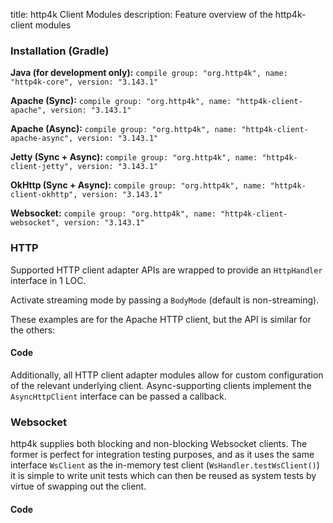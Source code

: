 title: http4k Client Modules
description: Feature overview of the http4k-client modules

### Installation (Gradle)
**Java (for development only):** ```compile group: "org.http4k", name: "http4k-core", version: "3.143.1"```

**Apache (Sync):** ```compile group: "org.http4k", name: "http4k-client-apache", version: "3.143.1"```

**Apache (Async):** ```compile group: "org.http4k", name: "http4k-client-apache-async", version: "3.143.1"```

**Jetty (Sync + Async):** ```compile group: "org.http4k", name: "http4k-client-jetty", version: "3.143.1"```

**OkHttp (Sync + Async):** ```compile group: "org.http4k", name: "http4k-client-okhttp", version: "3.143.1"```

**Websocket:** ```compile group: "org.http4k", name: "http4k-client-websocket", version: "3.143.1"```

### HTTP
Supported HTTP client adapter APIs are wrapped to provide an `HttpHandler` interface in 1 LOC.

Activate streaming mode by passing a `BodyMode` (default is non-streaming).

These examples are for the Apache HTTP client, but the API is similar for the others:

#### Code [<img class="octocat"/>](https://github.com/http4k/http4k/blob/master/src/docs/guide/modules/clients/example_http.kt)
<script src="https://gist-it.appspot.com/https://github.com/http4k/http4k/blob/master/src/docs/guide/modules/clients/example_http.kt"></script>

Additionally, all HTTP client adapter modules allow for custom configuration of the relevant underlying client. Async-supporting clients implement the `AsyncHttpClient` interface can be passed a callback.

### Websocket
http4k supplies both blocking and non-blocking Websocket clients. The former is perfect for integration testing purposes, and as it uses the same interface `WsClient` as the in-memory test client (`WsHandler.testWsClient()`) it is simple to write unit tests which can then be reused as system tests by virtue of swapping out the client.

#### Code [<img class="octocat"/>](https://github.com/http4k/http4k/blob/master/src/docs/guide/modules/clients/example_websocket.kt)
<script src="https://gist-it.appspot.com/https://github.com/http4k/http4k/blob/master/src/docs/guide/modules/clients/example_websocket.kt"></script>
